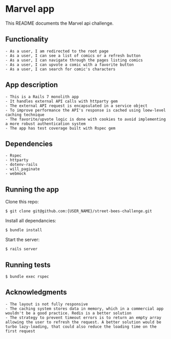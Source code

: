 # Marvel app

This README documents the Marvel api challenge.

## Functionality
```
- As a user, I am redirected to the root page
- As a user, I can see a list of comics or a refresh button
- As a user, I can navigate through the pages listing comics
- As a user, I can upvote a comic with a favorite button
- As a user, I can search for comic's characters
```

## App description
```
- This is a Rails 7 monolith app
- It handles external API calls with httparty gem
- The external API request is encapsulated in a service object
- To improve performance the API's response is cached using loew-level caching technique
- The favorite/upvote logic is done with cookies to avoid implementing a more robust authentication system
- The app has test coverage built with Rspec gem
```

## Dependencies
```
- Rspec
- httparty
- dotenv-rails
- will_paginate
- webmock
```

## Running the app
Clone this repo:
```
$ git clone git@github.com:{USER_NAME}/street-bees-challenge.git
```
Install all dependancies:
```
$ bundle install
```
Start the server:
```
$ rails server
```

## Running tests
```
$ bundle exec rspec
```

## Acknowledgments
```
- The layout is not fully responsive
- The caching system stores data in memory, which in a commercial app wouldn't be a good practice. Redis is a better solution
- The strategy to prevent timeout errors is to return an empty array allowing the user to refresh the request. A better solution would be turbo lazy-loading, that could also reduce the loading time on the first request 
```
